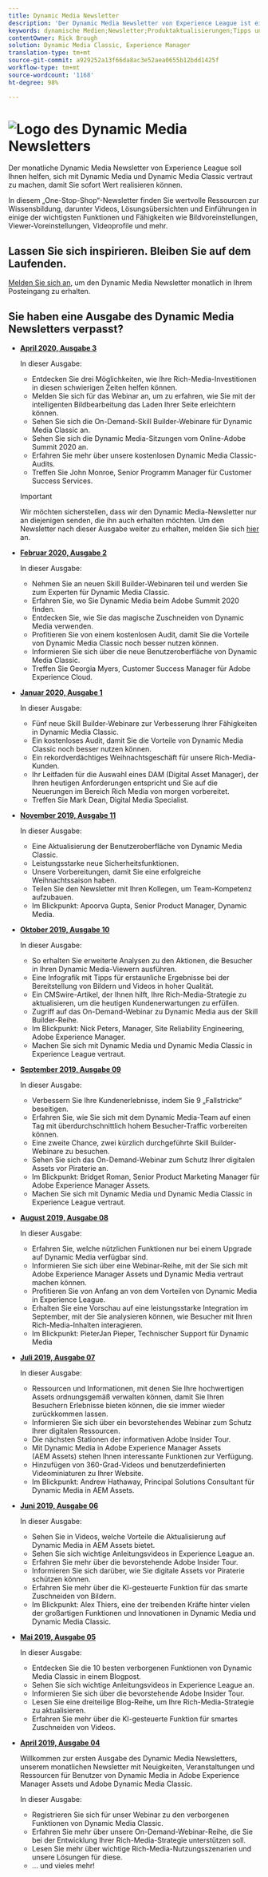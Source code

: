 ```yaml
---
title: Dynamic Media Newsletter
description: 'Der Dynamic Media Newsletter von Experience League ist ein monatlicher Newsletter. Er soll Ihnen helfen, sich mit Dynamic Media und Dynamic Media Classic vertraut zu machen, damit Sie sofort Wert realisieren können. In diesem „One-Stop-Shop“-Newsletter finden Sie wertvolle Ressourcen zur Wissensbildung, darunter Videos, Lösungsübersichten und Einführungen in einige der wichtigsten Funktionen und Fähigkeiten wie Bildvoreinstellungen, Viewer-Voreinstellungen, Videoprofile und mehr. '
keywords: dynamische Medien;Newsletter;Produktaktualisierungen;Tipps und Tricks;Ereignisse;Kundenerfolg;Blog;Blogs;Videos;Videos;Funktionen;Funktionen
contentOwner: Rick Brough
solution: Dynamic Media Classic, Experience Manager
translation-type: tm+mt
source-git-commit: a929252a13f66da8ac3e52aea0655b12bdd1425f
workflow-type: tm+mt
source-wordcount: '1168'
ht-degree: 98%

---
```



# ![Logo des Dynamic Media Newsletters](/help/assets/assets/dynamic-media-newsletter-logo.png)

Der monatliche Dynamic Media Newsletter von Experience League soll Ihnen helfen, sich mit Dynamic Media und Dynamic Media Classic vertraut zu machen, damit Sie sofort Wert realisieren können.

In diesem „One-Stop-Shop“-Newsletter finden Sie wertvolle Ressourcen zur Wissensbildung, darunter Videos, Lösungsübersichten und Einführungen in einige der wichtigsten Funktionen und Fähigkeiten wie Bildvoreinstellungen, Viewer-Voreinstellungen, Videoprofile und mehr.

## Lassen Sie sich inspirieren. Bleiben Sie auf dem Laufenden.

[Melden Sie sich an](https://www.adobe.com/subscription/dynamic-media-newsletter.html), um den Dynamic Media Newsletter monatlich in Ihrem Posteingang zu erhalten.

## Sie haben eine Ausgabe des Dynamic Media Newsletters verpasst?

<!-- * **[May 2020, Issue 4](https://expleague.azureedge.net/assets/aem/Experience-Insider-vol.31.html)**

    In this issue:

    * What business continuity means in uncertain times.
    * Key takeaways from the first all-digital Adobe Summit.
    * Must-watch Experience Manager breakout sessions.
    * Summit customer spotlight: Under Armour.
    * Never miss an Experience Insider webinar.
    * Public sector spotlight: The urgent need for digital enrollment.
    * Look what’s new in Experience Manager Innovation.
    * Build your Experience Manager skills *live* with the Adobe pros.
    * Connect with the Adobe Experience Manager Community.
    * Fast-track your Adobe expertise with Adobe Experience League. -->

* **[April 2020, Ausgabe 3](https://expleague.azureedge.net/assets/dynamic-media/Dynamic_Media_Newsletter_04_2020_April.html)**

   In dieser Ausgabe:

   * Entdecken Sie drei Möglichkeiten, wie Ihre Rich-Media-Investitionen in diesen schwierigen Zeiten helfen können.
   * Melden Sie sich für das Webinar an, um zu erfahren, wie Sie mit der intelligenten Bildbearbeitung das Laden Ihrer Seite erleichtern können.
   * Sehen Sie sich die On-Demand-Skill Builder-Webinare für Dynamic Media Classic an.
   * Sehen Sie sich die Dynamic Media-Sitzungen vom Online-Adobe Summit 2020 an.
   * Erfahren Sie mehr über unsere kostenlosen Dynamic Media Classic-Audits.
   * Treffen Sie John Monroe, Senior Programm Manager für Customer Success Services.

   >[!IMPORTANT]
   >
   >Wir möchten sicherstellen, dass wir den Dynamic Media-Newsletter nur an diejenigen senden, die ihn auch erhalten möchten. Um den Newsletter nach dieser Ausgabe weiter zu erhalten, melden Sie sich [hier](https://nam04.safelinks.protection.outlook.com/?url=http%3A%2F%2Ft.messages.adobe.com%2Fr%2F%3Fid%3Dha6c66e%2C266d7ba%2C26edbee&amp;data=02%7C01%7Crbrough%40adobe.com%7Ce0ec0f8dde0f4eb03d9c08d7e2173fd3%7Cfa7b1b5a7b34438794aed2c178decee1%7C0%7C0%7C637226461801398160&amp;sdata=3c1oREsqy%2FeDPKC3dd4IO9dXomQ1XbokaBAYQl8obrk%3D&amp;reserved=0) an.

* **[Februar 2020, Ausgabe 2](https://expleague.azureedge.net/assets/dynamic-media/Dynamic_Media_Newsletter_02_2020_Feb.html)**

   In dieser Ausgabe:

   * Nehmen Sie an neuen Skill Builder-Webinaren teil und werden Sie zum Experten für Dynamic Media Classic.
   * Erfahren Sie, wo Sie Dynamic Media beim Adobe Summit 2020 finden.
   * Entdecken Sie, wie Sie das magische Zuschneiden von Dynamic Media verwenden.
   * Profitieren Sie von einem kostenlosen Audit, damit Sie die Vorteile von Dynamic Media Classic noch besser nutzen können.
   * Informieren Sie sich über die neue Benutzeroberfläche von Dynamic Media Classic.
   * Treffen Sie Georgia Myers, Customer Success Manager für Adobe Experience Cloud.

* **[Januar 2020, Ausgabe 1](https://expleague.azureedge.net/assets/dynamic-media/Dynamic_Media_Newsletter_01_2020_Jan.html)**

   In dieser Ausgabe:

   * Fünf neue Skill Builder-Webinare zur Verbesserung Ihrer Fähigkeiten in Dynamic Media Classic.
   * Ein kostenloses Audit, damit Sie die Vorteile von Dynamic Media Classic noch besser nutzen können.
   * Ein rekordverdächtiges Weihnachtsgeschäft für unsere Rich-Media-Kunden.
   * Ihr Leitfaden für die Auswahl eines DAM (Digital Asset Manager), der Ihren heutigen Anforderungen entspricht und Sie auf die Neuerungen im Bereich Rich Media von morgen vorbereitet.
   * Treffen Sie Mark Dean, Digital Media Specialist.

* **[November 2019, Ausgabe 11](https://expleague.azureedge.net/assets/dynamic-media/Dynamic_Media_Newsletter_11_2019_Nov.html)**

   In dieser Ausgabe:

   * Eine Aktualisierung der Benutzeroberfläche von Dynamic Media Classic.
   * Leistungsstarke neue Sicherheitsfunktionen.
   * Unsere Vorbereitungen, damit Sie eine erfolgreiche Weihnachtssaison haben.
   * Teilen Sie den Newsletter mit Ihren Kollegen, um Team-Kompetenz aufzubauen.
   * Im Blickpunkt: Apoorva Gupta, Senior Product Manager, Dynamic Media.

* **[Oktober 2019, Ausgabe 10](https://expleague.azureedge.net/assets/dynamic-media/Dynamic_Media_Newsletter_10_2019_Oct.html)**

   In dieser Ausgabe:

   * So erhalten Sie erweiterte Analysen zu den Aktionen, die Besucher in Ihren Dynamic Media-Viewern ausführen.
   * Eine Infografik mit Tipps für erstaunliche Ergebnisse bei der Bereitstellung von Bildern und Videos in hoher Qualität.
   * Ein CMSwire-Artikel, der Ihnen hilft, Ihre Rich-Media-Strategie zu aktualisieren, um die heutigen Kundenerwartungen zu erfüllen.
   * Zugriff auf das On-Demand-Webinar zu Dynamic Media aus der Skill Builder-Reihe.
   * Im Blickpunkt: Nick Peters, Manager, Site Reliability Engineering, Adobe Experience Manager.
   * Machen Sie sich mit Dynamic Media und Dynamic Media Classic in Experience League vertraut.

* **[September 2019, Ausgabe 09](https://expleague.azureedge.net/assets/dynamic-media/Dynamic_Media_Newsletter_09_2019_Sept.html)**

   In dieser Ausgabe:

   * Verbessern Sie Ihre Kundenerlebnisse, indem Sie 9 „Fallstricke“ beseitigen.
   * Erfahren Sie, wie Sie sich mit dem Dynamic Media-Team auf einen Tag mit überdurchschnittlich hohem Besucher-Traffic vorbereiten können.
   * Eine zweite Chance, zwei kürzlich durchgeführte Skill Builder-Webinare zu besuchen.
   * Sehen Sie sich das On-Demand-Webinar zum Schutz Ihrer digitalen Assets vor Piraterie an.
   * Im Blickpunkt: Bridget Roman, Senior Product Marketing Manager für Adobe Experience Manager Assets.
   * Machen Sie sich mit Dynamic Media und Dynamic Media Classic in Experience League vertraut.


* **[August 2019, Ausgabe 08](https://expleague.azureedge.net/assets/dynamic-media/Dynamic_Media_Newsletter_08_2019_Aug.html)**

   In dieser Ausgabe:

   * Erfahren Sie, welche nützlichen Funktionen nur bei einem Upgrade auf Dynamic Media verfügbar sind.
   * Informieren Sie sich über eine Webinar-Reihe, mit der Sie sich mit Adobe Experience Manager Assets und Dynamic Media vertraut machen können.
   * Profitieren Sie von Anfang an von dem Vorteilen von Dynamic Media in Experience League.
   * Erhalten Sie eine Vorschau auf eine leistungsstarke Integration im September, mit der Sie analysieren können, wie Besucher mit Ihren Rich-Media-Inhalten interagieren.
   * Im Blickpunkt: PieterJan Pieper, Technischer Support für Dynamic Media


* **[Juli 2019, Ausgabe 07](https://expleague.azureedge.net/assets/dynamic-media/Dynamic_Media_Newsletter_07_2019_July.html)**

   In dieser Ausgabe:

   * Ressourcen und Informationen, mit denen Sie Ihre hochwertigen Assets ordnungsgemäß verwalten können, damit Sie Ihren Besuchern Erlebnisse bieten können, die sie immer wieder zurückkommen lassen.
   * Informieren Sie sich über ein bevorstehendes Webinar zum Schutz Ihrer digitalen Ressourcen.
   * Die nächsten Stationen der informativen Adobe Insider Tour.
   * Mit Dynamic Media in Adobe Experience Manager Assets (AEM Assets) stehen Ihnen interessante Funktionen zur Verfügung.
   * Hinzufügen von 360-Grad-Videos und benutzerdefinierten Videominiaturen zu Ihrer Website.
   * Im Blickpunkt: Andrew Hathaway, Principal Solutions Consultant für Dynamic Media in AEM Assets.

* **[Juni 2019, Ausgabe 06](https://expleague.azureedge.net/assets/dynamic-media/Dynamic_Media_Newsletter_06_2019_June.html)**

   In dieser Ausgabe:

   * Sehen Sie in Videos, welche Vorteile die Aktualisierung auf Dynamic Media in AEM Assets bietet.
   * Sehen Sie sich wichtige Anleitungsvideos in Experience League an.
   * Erfahren Sie mehr über die bevorstehende Adobe Insider Tour.
   * Informieren Sie sich darüber, wie Sie digitale Assets vor Piraterie schützen können.
   * Erfahren Sie mehr über die KI-gesteuerte Funktion für das smarte Zuschneiden von Bildern.
   * Im Blickpunkt: Alex Thiers, eine der treibenden Kräfte hinter vielen der großartigen Funktionen und Innovationen in Dynamic Media und Dynamic Media Classic.

* **[Mai 2019, Ausgabe 05](https://expleague.azureedge.net/assets/dynamic-media/Dynamic_Media_Newsletter_05_2019_May.html)**

   In dieser Ausgabe:

   * Entdecken Sie die 10 besten verborgenen Funktionen von Dynamic Media Classic in einem Blogpost.
   * Sehen Sie sich wichtige Anleitungsvideos in Experience League an.
   * Informieren Sie sich über die bevorstehende Adobe Insider Tour.
   * Lesen Sie eine dreiteilige Blog-Reihe, um Ihre Rich-Media-Strategie zu aktualisieren.
   * Erfahren Sie mehr über die KI-gesteuerte Funktion für smartes Zuschneiden von Videos.

* **[April 2019, Ausgabe 04](https://expleague.azureedge.net/assets/dynamic-media/Dynamic_Media_Newsletter_04_2019_April.html)**

   Willkommen zur ersten Ausgabe des Dynamic Media Newsletters, unserem monatlichen Newsletter mit Neuigkeiten, Veranstaltungen und Ressourcen für Benutzer von Dynamic Media in Adobe Experience Manager Assets und Adobe Dynamic Media Classic.

   In dieser Ausgabe:
   * Registrieren Sie sich für unser Webinar zu den verborgenen Funktionen von Dynamic Media Classic.
   * Erfahren Sie mehr über unsere On-Demand-Webinar-Reihe, die Sie bei der Entwicklung Ihrer Rich-Media-Strategie unterstützen soll.
   * Lesen Sie mehr über wichtige Rich-Media-Nutzungsszenarien und unsere Lösungen für diese.
   *  ... und vieles mehr!